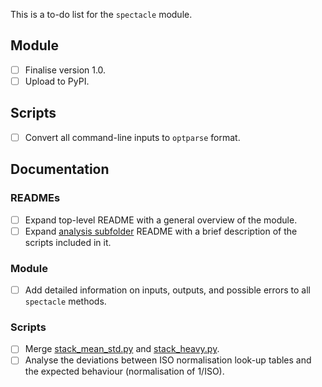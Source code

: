 This is a to-do list for the `spectacle` module.

## Module

- [ ] Finalise version 1.0.
- [ ] Upload to PyPI.

## Scripts

- [ ] Convert all command-line inputs to `optparse` format.

## Documentation

### READMEs

- [ ] Expand top-level README with a general overview of the module.
- [ ] Expand [analysis subfolder](analysis) README with a brief description of the scripts included in it.

### Module

- [ ] Add detailed information on inputs, outputs, and possible errors to all `spectacle` methods.

### Scripts

- [ ] Merge [stack_mean_std.py](tools/stack_mean_std.py) and [stack_heavy.py](tools/stack_heavy.py).
- [ ] Analyse the deviations between ISO normalisation look-up tables and the expected behaviour (normalisation of 1/ISO).
